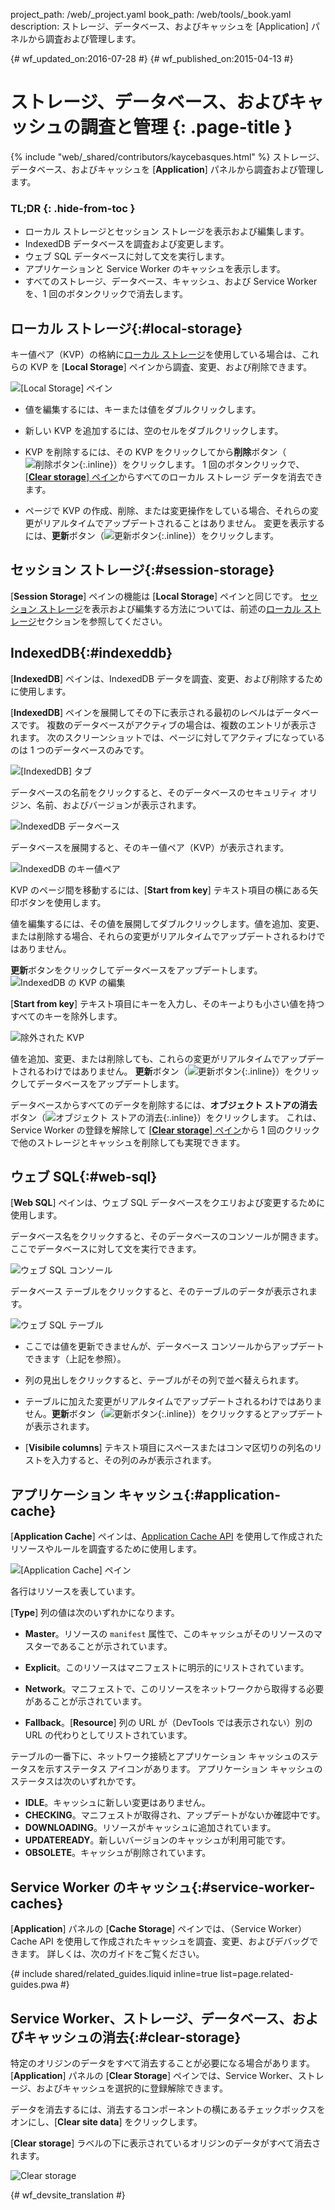project_path: /web/_project.yaml
book_path: /web/tools/_book.yaml
description: ストレージ、データベース、およびキャッシュを [Application] パネルから調査および管理します。

{# wf_updated_on:2016-07-28 #}
{# wf_published_on:2015-04-13 #}

# ストレージ、データベース、およびキャッシュの調査と管理 {: .page-title }

{% include "web/_shared/contributors/kaycebasques.html" %}
ストレージ、データベース、およびキャッシュを [<strong>Application</strong>] パネルから調査および管理します。



### TL;DR {: .hide-from-toc }
- ローカル ストレージとセッション ストレージを表示および編集します。
- IndexedDB データベースを調査および変更します。
- ウェブ SQL データベースに対して文を実行します。
- アプリケーションと Service Worker のキャッシュを表示します。
- すべてのストレージ、データベース、キャッシュ、および Service Worker を、1 回のボタンクリックで消去します。


##  ローカル ストレージ{:#local-storage}

キー値ペア（KVP）の格納に[ローカル ストレージ][ls]を使用している場合は、これらの KVP を [**Local Storage**] ペインから調査、変更、および削除できます。


![[Local Storage] ペイン][ls-pane]

* 値を編集するには、キーまたは値をダブルクリックします。
* 新しい KVP を追加するには、空のセルをダブルクリックします。
* KVP を削除するには、その KVP をクリックしてから**削除**ボタン（![削除ボタン][delete]{:.inline}）をクリックします。
1 回のボタンクリックで、[[**Clear storage**] ペイン](#clear-storage)からすべてのローカル ストレージ データを消去できます。


* ページで KVP の作成、削除、または変更操作をしている場合、それらの変更がリアルタイムでアップデートされることはありません。
変更を表示するには、**更新**ボタン（![更新ボタン][refresh]{:.inline}）をクリックします。


[ls]: https://developer.mozilla.org/en-US/docs/Web/API/Window/localStorage
[ls-pane]: /web/tools/chrome-devtools/manage-data/imgs/local-storage.png
[refresh]: /web/tools/chrome-devtools/manage-data/imgs/refresh.png
[delete]: /web/tools/chrome-devtools/manage-data/imgs/delete.png

##  セッション ストレージ{:#session-storage}

[**Session Storage**] ペインの機能は [**Local Storage**] ペインと同じです。
[セッション ストレージ][ss]を表示および編集する方法については、前述の[ローカル ストレージ](#local-storage)セクションを参照してください。


[ss]: https://developer.mozilla.org/en-US/docs/Web/API/Window/sessionStorage

##  IndexedDB{:#indexeddb}

[**IndexedDB**] ペインは、IndexedDB データを調査、変更、および削除するために使用します。

[**IndexedDB**] ペインを展開してその下に表示される最初のレベルはデータベースです。
複数のデータベースがアクティブの場合は、複数のエントリが表示されます。
次のスクリーンショットでは、ページに対してアクティブになっているのは 1 つのデータベースのみです。

![[IndexedDB] タブ][idb-tab]

データベースの名前をクリックすると、そのデータベースのセキュリティ オリジン、名前、およびバージョンが表示されます。


![IndexedDB データベース][idb-db]

データベースを展開すると、そのキー値ペア（KVP）が表示されます。

![IndexedDB のキー値ペア][idb-kvps]

KVP のページ間を移動するには、[**Start from key**] テキスト項目の横にある矢印ボタンを使用します。


値を編集するには、その値を展開してダブルクリックします。値を追加、変更、または削除する場合、それらの変更がリアルタイムでアップデートされるわけではありません。

**更新**ボタンをクリックしてデータベースをアップデートします。
![IndexedDB の KVP の編集][idb-edit]

[**Start from key**] テキスト項目にキーを入力し、そのキーよりも小さい値を持つすべてのキーを除外します。


![除外された KVP][idb-filter]

値を追加、変更、または削除しても、これらの変更がリアルタイムでアップデートされるわけではありません。
**更新**ボタン（![更新ボタン][refresh]{:.inline}）をクリックしてデータベースをアップデートします。


データベースからすべてのデータを削除するには、**オブジェクト ストアの消去**ボタン（![オブジェクト ストアの消去][cos]{:.inline}）をクリックします。
これは、Service Worker の登録を解除して [[**Clear storage**] ペイン](#clear-storage)から 1 回のクリックで他のストレージとキャッシュを削除しても実現できます。



[idb-tab]: /web/tools/chrome-devtools/manage-data/imgs/idb-tab.png
[idb-db]: /web/tools/chrome-devtools/manage-data/imgs/idb-db.png
[idb-kvps]: /web/tools/chrome-devtools/manage-data/imgs/idb-kvps.png
[idb-edit]: /web/tools/chrome-devtools/manage-data/imgs/idb-edit.png
[idb-filter]: /web/tools/chrome-devtools/manage-data/imgs/idb-filter.png
[cos]: /web/tools/chrome-devtools/manage-data/imgs/clear-object-store.png

##  ウェブ SQL{:#web-sql}

[**Web SQL**] ペインは、ウェブ SQL データベースをクエリおよび変更するために使用します。

データベース名をクリックすると、そのデータベースのコンソールが開きます。ここでデータベースに対して文を実行できます。


![ウェブ SQL コンソール][wsc]

データベース テーブルをクリックすると、そのテーブルのデータが表示されます。

![ウェブ SQL テーブル][wst]

* ここでは値を更新できませんが、データベース コンソールからアップデートできます（上記を参照）。

* 列の見出しをクリックすると、テーブルがその列で並べ替えられます。
* テーブルに加えた変更がリアルタイムでアップデートされるわけではありません。**更新**ボタン（![更新ボタン][refresh]{:.inline}）をクリックするとアップデートが表示されます。


* [**Visibile columns**] テキスト項目にスペースまたはコンマ区切りの列名のリストを入力すると、その列のみが表示されます。


[wsc]: /web/tools/chrome-devtools/manage-data/imgs/web-sql-console.png
[wst]: /web/tools/chrome-devtools/manage-data/imgs/web-sql-table.png

##  アプリケーション キャッシュ{:#application-cache}

[**Application Cache**] ペインは、[Application Cache API][appcache-api] を使用して作成されたリソースやルールを調査するために使用します。


![[Application Cache] ペイン][appcache]

各行はリソースを表しています。

[**Type**] 列の値は次のいずれかになります。

* **Master**。リソースの `manifest` 属性で、このキャッシュがそのリソースのマスターであることが示されています。

* **Explicit**。このリソースはマニフェストに明示的にリストされています。
* **Network**。マニフェストで、このリソースをネットワークから取得する必要があることが示されています。

* **Fallback**。[**Resource**] 列の URL が（DevTools では表示されない）別の URL の代わりとしてリストされています。


テーブルの一番下に、ネットワーク接続とアプリケーション キャッシュのステータスを示すステータス アイコンがあります。
アプリケーション キャッシュのステータスは次のいずれかです。


* **IDLE**。キャッシュに新しい変更はありません。
* **CHECKING**。マニフェストが取得され、アップデートがないか確認中です。
* **DOWNLOADING**。リソースがキャッシュに追加されています。
* **UPDATEREADY**。新しいバージョンのキャッシュが利用可能です。
* **OBSOLETE**。キャッシュが削除されています。

[appcache-api]: https://developer.mozilla.org/en-US/docs/Web/HTML/Using_the_application_cache
[appcache]: /web/tools/chrome-devtools/manage-data/imgs/appcache.png

##  Service Worker のキャッシュ{:#service-worker-caches}

[**Application**] パネルの [**Cache Storage**] ペインでは、（Service Worker）Cache API を使用して作成されたキャッシュを調査、変更、およびデバッグできます。
詳しくは、次のガイドをご覧ください。


{# include shared/related_guides.liquid inline=true list=page.related-guides.pwa #}

##  Service Worker、ストレージ、データベース、およびキャッシュの消去{:#clear-storage}

特定のオリジンのデータをすべて消去することが必要になる場合があります。[**Application**] パネルの [**Clear Storage**] ペインでは、Service Worker、ストレージ、およびキャッシュを選択的に登録解除できます。

データを消去するには、消去するコンポーネントの横にあるチェックボックスをオンにし、[**Clear site data**] をクリックします。

[**Clear storage**] ラベルの下に表示されているオリジンのデータがすべて消去されます。


![Clear storage][clear]

[clear]: /web/tools/chrome-devtools/manage-data/imgs/clear-storage.png


{# wf_devsite_translation #}
